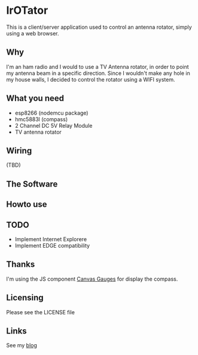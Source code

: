 # IrOTator
This is a client/server application used to control an antenna rotator, simply using a web browser.

## Why
I'm an ham radio and I would to use a TV Antenna rotator, in order to point my antenna beam in a specific direction. 
Since I wouldn't make any hole in my house walls, I decided to control the rotator using a WIFI system.

## What you need
- esp8266 (nodemcu package)
- hmc5883l (compass)
- 2 Channel DC 5V Relay Module
- TV antenna rotator

## Wiring 
(TBD)

## The Software


## Howto use

## TODO
- Implement Internet Explorere 
- Implement EDGE compatibility

## Thanks
I'm using the JS component [Canvas Gauges](https://canvas-gauges.com/) for display the compass.

## Licensing
Please see the LICENSE file

## Links
See my [blog](http://iu1bow.blogspot.it/)
